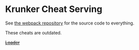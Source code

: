 # Krunker Cheat Serving

See [the webpack repository](https://github.com/y9x/webpack) for the source code to everything.

These cheats are outdated.

~~[Loader](https://y9x.github.io/userscripts/loader.user.js)~~
